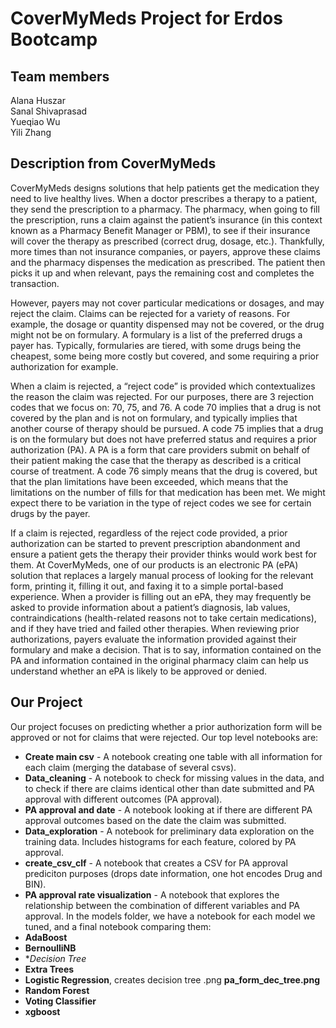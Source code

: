 # CoverMyMeds Project for Erdos Bootcamp

## Team members
Alana Huszar  
Sanal Shivaprasad  
Yueqiao Wu  
Yili Zhang  


## Description from CoverMyMeds
CoverMyMeds designs solutions that help patients get the medication they need
to live healthy lives. When a doctor prescribes a therapy to a patient, they send the
prescription to a pharmacy. The pharmacy, when going to fill the prescription, runs a
claim against the patient’s insurance (in this context known as a Pharmacy Benefit
Manager or PBM), to see if their insurance will cover the therapy as prescribed (correct
drug, dosage, etc.). Thankfully, more times than not insurance companies, or payers,
approve these claims and the pharmacy dispenses the medication as prescribed. The
patient then picks it up and when relevant, pays the remaining cost and completes the
transaction.

However, payers may not cover particular medications or dosages, and may reject the
claim. Claims can be rejected for a variety of reasons. For example, the dosage or
quantity dispensed may not be covered, or the drug might not be on formulary. A
formulary is a list of the preferred drugs a payer has. Typically, formularies are tiered,
with some drugs being the cheapest, some being more costly but covered, and some
requiring a prior authorization for example.

When a claim is rejected, a “reject code” is provided which contextualizes the reason
the claim was rejected. For our purposes, there are 3 rejection codes that we focus on:
70, 75, and 76. A code 70 implies that a drug is not covered by the plan and is not on formulary,
and typically implies that another course of therapy should be pursued. A
code 75 implies that a drug is on the formulary but does not have preferred status and
requires a prior authorization (PA). A PA is a form that care providers submit on behalf
of their patient making the case that the therapy as described is a critical course of
treatment. A code 76 simply means that the drug is covered, but that the plan
limitations have been exceeded, which means that the limitations on the number of fills
for that medication has been met. We might expect there to be variation in the type of
reject codes we see for certain drugs by the payer.

If a claim is rejected, regardless of the reject code provided, a prior authorization can be
started to prevent prescription abandonment and ensure a patient gets the therapy their
provider thinks would work best for them. At CoverMyMeds, one of our products is an
electronic PA (ePA) solution that replaces a largely manual process of looking for the
relevant form, printing it, filling it out, and faxing it to a simple portal-based experience.
When a provider is filling out an ePA, they may frequently be asked to provide
information about a patient’s diagnosis, lab values, contraindications (health-related
reasons not to take certain medications), and if they have tried and failed other
therapies. When reviewing prior authorizations, payers evaluate the information
provided against their formulary and make a decision. That is to say, information
contained on the PA and information contained in the original pharmacy claim can help
us understand whether an ePA is likely to be approved or denied.

## Our Project
Our project focuses on predicting whether a prior authorization form will be approved or not for claims that were rejected. Our top level notebooks are:
+ **Create main csv** - A notebook creating one table with all information for each claim (merging the database of several csvs).
+ **Data_cleaning** - A notebook to check for missing values in the data, and to check if there are claims identical other than date submitted and PA approval with different outcomes (PA approval).
+ **PA approval and date** - A notebook looking at if there are different PA approval outcomes based on the date the claim was submitted.
+ **Data_exploration** - A notebook for preliminary data exploration on the training data. Includes histograms for each feature, colored by PA approval.
+ **create_csv_clf** - A notebook that creates a CSV for PA approval prediciton purposes (drops date information, one hot encodes Drug and BIN).
+ **PA approval rate visualization** - A notebook that explores the relationship between the combination of different variables and PA approval.
In the models folder, we have a notebook for each model we tuned, and a final notebook comparing them:
+ **AdaBoost**
+ **BernoulliNB**
+ **Decision Tree*
+ **Extra Trees**
+ **Logistic Regression**, creates decision tree .png **pa_form_dec_tree.png**
+ **Random Forest**
+ **Voting Classifier**
+ **xgboost**
